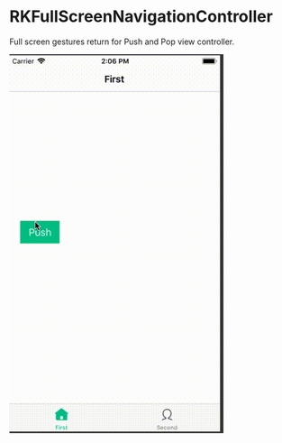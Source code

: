 # RKFullScreenNavigationController
Full screen  gestures return for Push and Pop view controller. 

![Alt Text](https://github.com/RathaKrishna/RKFullScreenNavigationController/blob/master/RKFullScreenNavigationController/gif/Rk_NavigationController.gif) 
